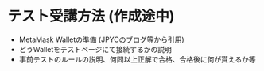 # テスト受講方法 (作成途中)

- MetaMask Walletの準備 (JPYCのブログ等から引用)
- どうWalletをテストページにて接続するかの説明
- 事前テストのルールの説明、何問以上正解で合格、合格後に何が貰えるか等
